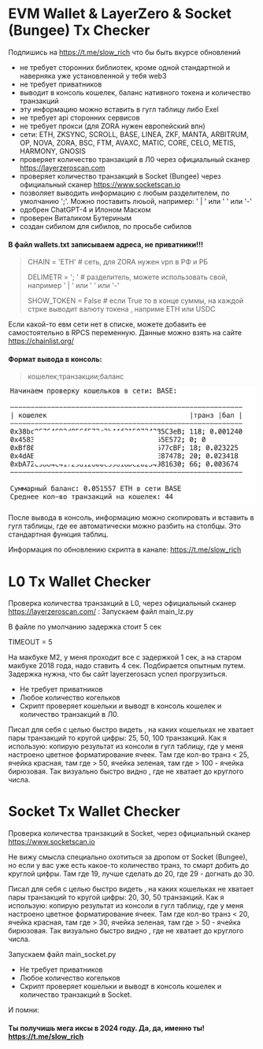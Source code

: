 # EVM Wallet & LayerZero & Socket (Bungee) Tx Checker

Подпишись на https://t.me/slow_rich что бы быть вкурсе обновлений

- не требует сторонних библиотек, кроме одной стандартной и наверняка уже установленной у тебя web3
- не требует приватников
- выводит в консоль кошелек, баланс нативного токена и количество транзакций
- эту информацию можно вставить в гугл таблицу либо Exel
- не требует api сторонних сервисов
- не требует прокси (для ZORA нужен европейский впн)
- сети: ETH, ZKSYNC, SCROLL, BASE, LINEA, ZKF, MANTA, ARBITRUM, OP, NOVA, ZORA, BSC, FTM, AVAXC, MATIC, CORE, CELO, METIS, HARMONY, GNOSIS
- проверяет количество транзакций в Л0 через официальный сканер https://layerzeroscan.com
- проверяет количество транзакций в Socket (Bungee) через официальный сканер https://www.socketscan.io
- позволяет выводить информацию с любым разделителем, по умолчанию ';'. Можно поставить люьой, например: ' | ' или ' ' или '-'
- одобрен ChatGPT-4 и Илоном Маском
- проверен Виталиком Бутериным
- создан сибилом для сибилов, по просьбе сибилов

#### В файл wallets.txt записываем адреса, не приватники!!!

> CHAIN = 'ETH'        # сеть, для ZORA нужен vpn в РФ и РБ
> 
> DELIMETR = '; '      # разделитель, можете использовать свой, например ' | ' или ' ' или '-'
> 
> SHOW_TOKEN = False   # если True то в конце суммы, на каждой стрке выводит валюту токена , наприме ETH или USDC

Если какой-то евм сети нет в списке, можете добавить ее самостоятельно в RPCS переменную. Данные можно взять на сайте https://chainlist.org/

#### Формат вывода в консоль:
> кошелек;транзакции;баланс

![console](console.png)

После вывода в консоль, информацию можно скопировать и вставить в гугл таблицы, где ее автоматически можно разбить на столбцы. Это стандартная функция таблиц.

Информация по обновлению скрипта в канале:            https://t.me/slow_rich

# L0 Tx Wallet Checker
Проверка количества транзакций в L0, через официальный сканер https://layerzeroscan.com/ :
Запускаем файл main_lz.py

В файле по умолчанию задержка стоит 5 сек

TIMEOUT = 5

На макбуке М2, у меня проходит все с задержкой 1 сек, а на старом макбуке 2018 года, надо ставить 4 сек. Подбирается опытным путем.
Задержка нужна, что бы сайт layerzerosacn успел прогрузиться.

- Не требует приватников
- Любое количество когельков
- Скрипт проверяет кошельки и выводт в консоль кошелек и количество транзакций в Л0.

Писал для себя с целью быстро видеть , на каких кошельках не хватает пары транзакций то кругой цифры: 25, 50, 100 транзакций.
Как я использую: копирую результат из консоли в гугл таблицу, где у меня настроено цветное форматирование ячеек. Там где кол-во транз < 25, ячейка красная, там где  > 50, ячейка зеленая, там где > 100 -  ячейка бирюзовая. Так визуально быстро видно , где не хватает до круглого числа.

# Socket Tx Wallet Checker
Проверка количества транзакций в Socket, через официальный сканер https://www.socketscan.io

Не вижу смысла специально охотиться за дропом от Socket (Bungee), но если у вас уже есть какое-то количество транз, то смарт добить до круглой цифры. Там где 19, лучше сделать до 20, где 29 - догнать до 30.

Писал для себя с целью быстро видеть , на каких кошельках не хватает пары транзакций то кругой цифры: 20, 30, 50 транзакций.
Как я использую: копирую результат из консоли в гугл таблицу, где у меня настроено цветное форматирование ячеек. Там где кол-во транз < 20, ячейка красная, там где  > 30, ячейка зеленая, там где > 50 -  ячейка бирюзовая. Так визуально быстро видно , где не хватает до круглого числа.

Запускаем файл main_socket.py

- Не требует приватников
- Любое количество когельков
- Скрипт проверяет кошельки и выводт в консоль кошелек и количество транзакций в Socket.


И помни: 
#### Ты получишь мега иксы в 2024 году. Да, да, именно ты! https://t.me/slow_rich

